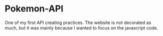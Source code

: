 # Pokemon-API
One of my first API creating practices. The website is not decorated as much, but it was mainly because I wanted to focus on the javascript code. 
